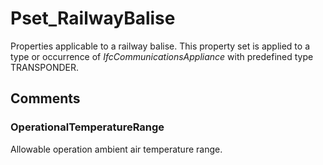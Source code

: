 # Pset_RailwayBalise

Properties  applicable to a railway balise. This property set is applied to a type or occurrence of _IfcCommunicationsAppliance_ with predefined type TRANSPONDER.


## Comments

### OperationalTemperatureRange

Allowable operation ambient air temperature range.

